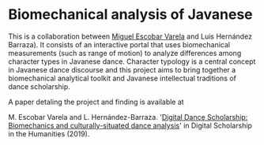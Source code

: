# Biomechanical analysis of Javanese

This is a collaboration between [Miguel Escobar Varela](http://miguelescobar.com) and Luis Hernández Barraza). It consists of an interactive portal that uses biomechanical measurements (such as range of motion) to analyze differences among character types in Javanese dance. Character typology is a central concept in Javanese dance discourse and this project aims to bring together a biomechanical analytical toolkit and Javanese intellectual traditions of dance scholarship.

A paper detaling the project and finding is available at

M. Escobar Varela and L. Hernández-Barraza. '[Digital Dance Scholarship: Biomechanics and culturally-situated dance analysis](https://academic.oup.com/dsh/advance-article/doi/10.1093/llc/fqy083/5299608)' in Digital Scholarship in the Humanities (2019).
